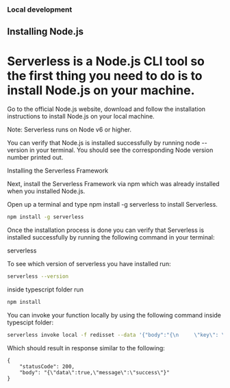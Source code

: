 ### Local development
## Installing Node.js

# Serverless is a Node.js CLI tool so the first thing you need to do is to install Node.js on your machine.

Go to the official Node.js website, download and follow the installation instructions to install Node.js on your local machine.

Note: Serverless runs on Node v6 or higher.

You can verify that Node.js is installed successfully by running node --version in your terminal. You should see the corresponding Node version number printed out.

Installing the Serverless Framework

Next, install the Serverless Framework via npm which was already installed when you installed Node.js.

Open up a terminal and type npm install -g serverless to install Serverless.

```bash
npm install -g serverless
```

Once the installation process is done you can verify that Serverless is installed successfully by running the following command in your terminal:

serverless

To see which version of serverless you have installed run:

```bash
serverless --version
```

inside typescript folder run
```bash
npm install
```
You can invoke your function locally by using the following command inside typescipt folder:

```bash
serverless invoke local -f redisset --data '{"body":"{\n     \"key\": \"user_email\",\n    \"value\": \"email@example.com\"}","headers":{"authentication_data":"redis_auth_permission"}}'
```

Which should result in response similar to the following:

```
{
    "statusCode": 200,
    "body": "{\"data\":true,\"message\":\"success\"}"
}
```

